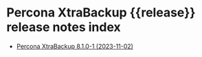# Percona XtraBackup {{release}} release notes index

* [Percona XtraBackup 8.1.0-1 (2023-11-02)](8.1.0-1.md)

